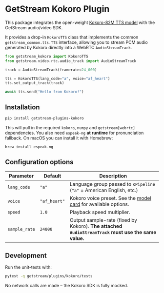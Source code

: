 # GetStream Kokoro Plugin

This package integrates the open-weight [Kokoro-82M TTS model](https://github.com/hexgrad/kokoro) with the GetStream audio/video SDK.

It provides a drop-in `KokoroTTS` class that implements the common `getstream_common.tts.TTS` interface, allowing you to stream PCM audio generated by Kokoro directly into a WebRTC `AudioStreamTrack`.

```py
from getstream_kokoro import KokoroTTS
from getstream.video.rtc.audio_track import AudioStreamTrack

track = AudioStreamTrack(framerate=24_000)

tts = KokoroTTS(lang_code="a", voice="af_heart")
tts.set_output_track(track)

await tts.send("Hello from Kokoro!")
```

## Installation

```bash
pip install getstream-plugins-kokoro
```

This will pull in the required `kokoro`, `numpy` and `getstream[webrtc]` dependencies.  You also need `espeak-ng` **at runtime** for pronunciation fallback.  On macOS you can install it with Homebrew:  

```bash
brew install espeak-ng
```

## Configuration options

| Parameter | Default | Description |
|-----------|---------|-------------|
| `lang_code` | `"a"` | Language group passed to `KPipeline` (`"a"` = American English, etc.) |
| `voice` | `"af_heart"` | Kokoro voice preset.  See the [model card](https://huggingface.co/NeuML/kokoro-int8-onnx#speaker-reference) for available options. |
| `speed` | `1.0` | Playback speed multiplier. |
| `sample_rate` | `24000` | Output sample-rate (fixed by Kokoro).  **The attached `AudioStreamTrack` must use the same value.** |

## Development

Run the unit-tests with:

```bash
pytest -q getstream/plugins/kokoro/tests
```

No network calls are made – the Kokoro SDK is fully mocked. 